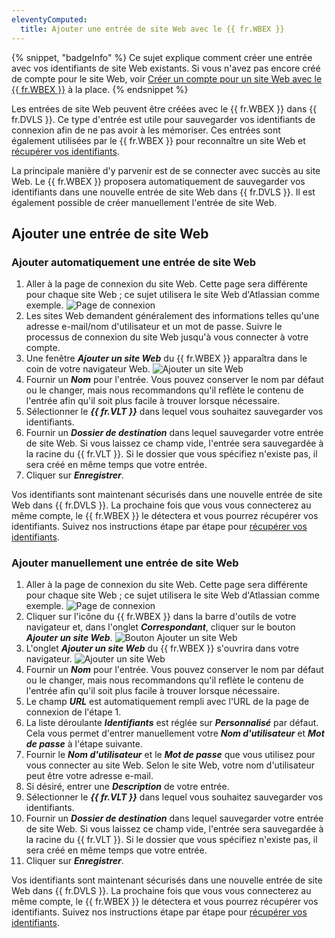```yaml
---
eleventyComputed:
  title: Ajouter une entrée de site Web avec le {{ fr.WBEX }}
---
```

{% snippet, "badgeInfo" %}
Ce sujet explique comment créer une entrée avec vos identifiants de site Web existants. Si vous n'avez pas encore créé de compte pour le site Web, voir [Créer un compte pour un site Web avec le {{ fr.WBEX }}](/workspace/workspace-browser-extension/devolutions-server/using-workspace-browser-extension/create-account-website-workspace-browser-extension/) à la place.
{% endsnippet %}

Les entrées de site Web peuvent être créées avec le {{ fr.WBEX }} dans {{ fr.DVLS }}. Ce type d'entrée est utile pour sauvegarder vos identifiants de connexion afin de ne pas avoir à les mémoriser. Ces entrées sont également utilisées par le {{ fr.WBEX }} pour reconnaître un site Web et [récupérer vos identifiants](/workspace/workspace-browser-extension/devolutions-server/using-workspace-browser-extension/retrieve-credentials-workspace-browser-extension/).

La principale manière d'y parvenir est de se connecter avec succès au site Web. Le {{ fr.WBEX }} proposera automatiquement de sauvegarder vos identifiants dans une nouvelle entrée de site Web dans {{ fr.DVLS }}. Il est également possible de créer manuellement l'entrée de site Web.

## Ajouter une entrée de site Web

### Ajouter automatiquement une entrée de site Web
1. Aller à la page de connexion du site Web. Cette page sera différente pour chaque site Web ; ce sujet utilisera le site Web d'Atlassian comme exemple.
![Page de connexion](https://cdnweb.devolutions.net/docs/docs_en_server_ServerOp2009.png)
1. Les sites Web demandent généralement des informations telles qu'une adresse e-mail/nom d'utilisateur et un mot de passe. Suivre le processus de connexion du site Web jusqu'à vous connecter à votre compte.
1. Une fenêtre ***Ajouter un site Web*** du {{ fr.WBEX }} apparaîtra dans le coin de votre navigateur Web.
![Ajouter un site Web](https://cdnweb.devolutions.net/docs/docs_en_server_ServerOp2010.png)
1. Fournir un ***Nom*** pour l'entrée. Vous pouvez conserver le nom par défaut ou le changer, mais nous recommandons qu'il reflète le contenu de l'entrée afin qu'il soit plus facile à trouver lorsque nécessaire.
1. Sélectionner le ***{{ fr.VLT }}*** dans lequel vous souhaitez sauvegarder vos identifiants.
1. Fournir un ***Dossier de destination*** dans lequel sauvegarder votre entrée de site Web. Si vous laissez ce champ vide, l'entrée sera sauvegardée à la racine du {{ fr.VLT }}. Si le dossier que vous spécifiez n'existe pas, il sera créé en même temps que votre entrée.
1. Cliquer sur ***Enregistrer***.

Vos identifiants sont maintenant sécurisés dans une nouvelle entrée de site Web dans {{ fr.DVLS }}. La prochaine fois que vous vous connecterez au même compte, le {{ fr.WBEX }} le détectera et vous pourrez récupérer vos identifiants. Suivez nos instructions étape par étape pour [récupérer vos identifiants](/workspace/workspace-browser-extension/devolutions-server/using-workspace-browser-extension/retrieve-credentials-workspace-browser-extension/).

### Ajouter manuellement une entrée de site Web
1. Aller à la page de connexion du site Web. Cette page sera différente pour chaque site Web ; ce sujet utilisera le site Web d'Atlassian comme exemple.
![Page de connexion](https://cdnweb.devolutions.net/docs/docs_en_server_ServerOp2009.png)
1. Cliquer sur l'icône du {{ fr.WBEX }} dans la barre d'outils de votre navigateur et, dans l'onglet ***Correspondant***, cliquer sur le bouton ***Ajouter un site Web***.
![Bouton Ajouter un site Web](https://cdnweb.devolutions.net/docs/docs_en_server_ServerOp2011.png)
1. L'onglet ***Ajouter un site Web*** du {{ fr.WBEX }} s'ouvrira dans votre navigateur.
![Ajouter un site Web](https://cdnweb.devolutions.net/docs/docs_en_server_ServerOp2049.png)
1. Fournir un ***Nom*** pour l'entrée. Vous pouvez conserver le nom par défaut ou le changer, mais nous recommandons qu'il reflète le contenu de l'entrée afin qu'il soit plus facile à trouver lorsque nécessaire.
1. Le champ ***URL*** est automatiquement rempli avec l'URL de la page de connexion de l'étape 1.
1. La liste déroulante ***Identifiants*** est réglée sur ***Personnalisé*** par défaut. Cela vous permet d'entrer manuellement votre ***Nom d'utilisateur*** et ***Mot de passe*** à l'étape suivante.
1. Fournir le ***Nom d'utilisateur*** et le ***Mot de passe*** que vous utilisez pour vous connecter au site Web. Selon le site Web, votre nom d'utilisateur peut être votre adresse e-mail.
1. Si désiré, entrer une ***Description*** de votre entrée.
1. Sélectionner le ***{{ fr.VLT }}*** dans lequel vous souhaitez sauvegarder vos identifiants.
1. Fournir un ***Dossier de destination*** dans lequel sauvegarder votre entrée de site Web. Si vous laissez ce champ vide, l'entrée sera sauvegardée à la racine du {{ fr.VLT }}. Si le dossier que vous spécifiez n'existe pas, il sera créé en même temps que votre entrée.
1. Cliquer sur ***Enregistrer***.

Vos identifiants sont maintenant sécurisés dans une nouvelle entrée de site Web dans {{ fr.DVLS }}. La prochaine fois que vous vous connecterez au même compte, le {{ fr.WBEX }} le détectera et vous pourrez récupérer vos identifiants. Suivez nos instructions étape par étape pour [récupérer vos identifiants](/workspace/workspace-browser-extension/devolutions-server/using-workspace-browser-extension/retrieve-credentials-workspace-browser-extension/).
